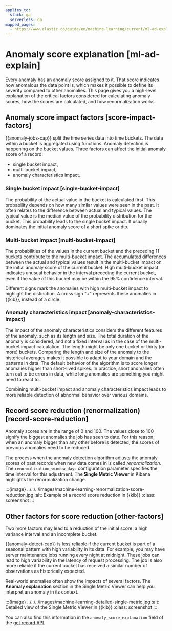 ```yaml
---
applies_to:
  stack: ga
  serverless: ga
mapped_pages:
  - https://www.elastic.co/guide/en/machine-learning/current/ml-ad-explain.html
---
```


# Anomaly score explanation [ml-ad-explain]

Every anomaly has an anomaly score assigned to it. That score indicates how anomalous the data point is, which makes it possible to define its severity compared to other anomalies. This page gives you a high-level explanation of the critical factors considered for calculating anomaly scores, how the scores are calculated, and how renormalization works.

## Anomaly score impact factors [score-impact-factors]

{{anomaly-jobs-cap}} split the time series data into time buckets. The data within a bucket is aggregated using functions. Anomaly detection is happening on the bucket values. Three factors can affect the initial anomaly score of a record:

* single bucket impact,
* multi-bucket impact,
* anomaly characteristics impact.

### Single bucket impact [single-bucket-impact]

The probability of the actual value in the bucket is calculated first. This probability depends on how many similar values were seen in the past. It often relates to the difference between actual and typical values. The typical value is the median value of the probability distribution for the bucket. This probability leads to the single bucket impact. It usually dominates the initial anomaly score of a short spike or dip.

### Multi-bucket impact [multi-bucket-impact]

The probabilities of the values in the current bucket and the preceding 11 buckets contribute to the multi-bucket impact. The accumulated differences between the actual and typical values result in the multi-bucket impact on the initial anomaly score of the current bucket. High multi-bucket impact indicates unusual behavior in the interval preceding the current bucket, even if the value of this bucket may be within the 95% confidence interval.

Different signs mark the anomalies with high multi-bucket impact to highlight the distinction. A cross sign "+" represents these anomalies in {{kib}}, instead of a circle.

### Anomaly characteristics impact [anomaly-characteristics-impact]

The impact of the anomaly characteristics considers the different features of the anomaly, such as its length and size. The total duration of the anomaly is considered, and not a fixed interval as in the case of the multi-bucket impact calculation. The length might be only one bucket or thirty (or more) buckets. Comparing the length and size of the anomaly to the historical averages makes it possible to adapt to your domain and the patterns in data. The default behavior of the algorithm is to score longer anomalies higher than short-lived spikes. In practice, short anomalies often turn out to be errors in data, while long anomalies are something you might need to react to.

Combining multi-bucket impact and anomaly characteristics impact leads to more reliable detection of abnormal behavior over various domains.

## Record score reduction (renormalization) [record-score-reduction]

Anomaly scores are in the range of 0 and 100. The values close to 100 signify the biggest anomalies the job has seen to date. For this reason, when an anomaly bigger than any other before is detected, the scores of previous anomalies need to be reduced.

The process when the anomaly detection algorithm adjusts the anomaly scores of past records when new data comes in is called *renormalization*. The `renormalization_window_days` configuration parameter specifies the time interval for this adjustment. The **Single Metric Viewer** in Kibana highlights the renormalization change.

:::{image} ../../../images/machine-learning-renormalization-score-reduction.jpg
:alt: Example of a record score reduction in {{kib}}
:class: screenshot
:::

## Other factors for score reduction [other-factors]

Two more factors may lead to a reduction of the initial score: a high variance interval and an incomplete bucket.

{{anomaly-detect-cap}} is less reliable if the current bucket is part of a seasonal pattern with high variability in its data. For example, you may have server maintenance jobs running every night at midnight. These jobs can lead to high variability in the latency of request processing. The job is also more reliable if the current bucket has received a similar number of observations as historically expected.

Real-world anomalies often show the impacts of several factors. The **Anomaly explanation** section in the Single Metric Viewer can help you interpret an anomaly in its context.

:::{image} ../../../images/machine-learning-detailed-single-metric.jpg
:alt: Detailed view of the Single Metric Viewer in {{kib}}
:class: screenshot
:::

You can also find this information in the `anomaly_score_explanation` field of the [get record API](https://www.elastic.co/docs/api/doc/elasticsearch/operation/operation-ml-get-records).
